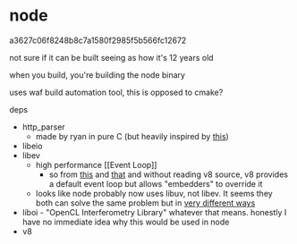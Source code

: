 # node

a3627c06f8248b8c7a1580f2985f5b566fc12672

not sure if it can be built seeing as how it's 12 years old

when you build, you're building the node binary

uses waf build automation tool, this is opposed to cmake?

deps

- http_parser
    - made by ryan in pure C (but heavily inspired by [this](https://en.wikipedia.org/wiki/Mongrel_(web_server)))
- libeio
- libev
    - high performance [[Event Loop]]
        - so from [this](https://stackoverflow.com/questions/50115031/does-v8-have-an-event-loop) and [that](https://stackoverflow.com/questions/49811043/relationship-between-event-loop-libuv-and-v8-engine) and without reading v8 source, v8 provides a default event loop but allows "embedders" to override it
    - looks like node probably now uses libuv, not libev. It seems they both can solve the same problem but in [very different ways](https://gist.github.com/andreybolonin/2413da76f088e2c5ab04df53f07659ea)
- liboi - "OpenCL Interferometry Library" whatever that means. honestly I have no immediate idea why this would be used in node
- v8